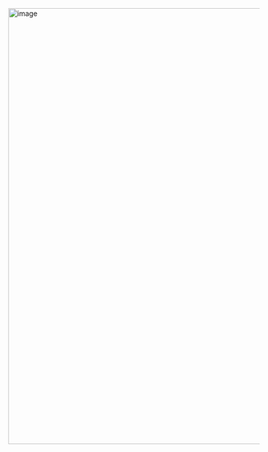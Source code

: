 <img width="875" alt="image" src="https://github.com/user-attachments/assets/529bcdce-e78a-4219-8e38-c286d7ab8e1b" />
